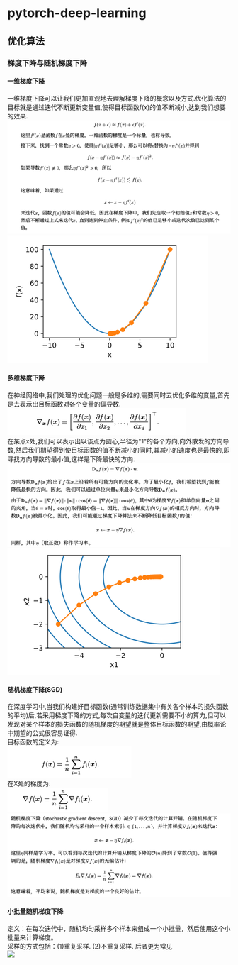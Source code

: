  pytorch-deep-learning
 ========
 优化算法
 -------
### 梯度下降与随机梯度下降
#### 一维梯度下降
  一维梯度下降可以让我们更加直观地去理解梯度下降的概念以及方式.优化算法的目标就是通过迭代不断更新变量值,使得目标函数f(x)的值不断减小,达到我们想要的效果.<br>
![一维梯度下降](https://github.com/MA-JIE/pytorch-deep-learning/blob/master/images/%E4%B8%80%E7%BB%B4.png)
![](https://github.com/MA-JIE/pytorch-deep-learning/blob/master/images/1.png)

#### 多维梯度下降
  在神经网络中,我们处理的优化问题一般是多维的,需要同时去优化多维的变量,首先是去表示出目标函数对各个变量的偏导数. <br>
![](https://github.com/MA-JIE/pytorch-deep-learning/blob/master/images/2.png) <br>
  在某点x处,我们可以表示出以该点为圆心,半径为"1"的各个方向,向外散发的方向导数,然后我们期望得到使目标函数的值不断减小的同时,其减小的速度也是最快的,即寻找方向导数的最小值,这样是下降最快的方向. <br>
![](https://github.com/MA-JIE/pytorch-deep-learning/blob/master/images/3.png)
![](https://github.com/MA-JIE/pytorch-deep-learning/blob/master/images/4.png)

#### 随机梯度下降(SGD)
  在深度学习中,当我们构建好目标函数(通常训练数据集中有关各个样本的损失函数的平均)后,若采用梯度下降的方式,每次自变量的迭代更新需要不小的算力,但可以发现对某个样本的损失函数的随机梯度的期望就是整体目标函数的期望,由概率论中期望的公式很容易证得.<br>
  目标函数的定义为:<br>
  ![](https://github.com/MA-JIE/pytorch-deep-learning/blob/master/images/5.png)<br>
  在X处的梯度为:<br>
  ![](https://github.com/MA-JIE/pytorch-deep-learning/blob/master/images/6.png)<br>
  ![](https://github.com/MA-JIE/pytorch-deep-learning/blob/master/images/7.png)<br>

#### 小批量随机梯度下降
  定义：在每次迭代中，随机均匀采样多个样本来组成一个小批量，然后使用这个小批量来计算梯度。<br>
 采样的方式包括：(1)重复采样. (2)不重复采样. 后者更为常见<br>
 ![](https://github.com/MA-JIE/pytorch-deep-learning/blob/master/images/small_batch.png)<br>
 
  
